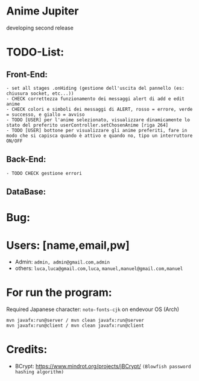 # Anime Jupiter
developing second release

# TODO-List:
## Front-End:
    - set all stages .onHiding (gestione dell'uscita del pannello (es: chiusura socket, etc...))
    - CHECK correttezza funzionamento dei messaggi alert di add e edit anime
    - CHECK colori e simboli dei messaggi di ALERT, rosso = errore, verde = successo, e giallo = avviso
    - TODO [USER] per l'anime selezionato, visualizzare dinamicamente lo stato del preferito userController.setChosenAnime [riga 264]
    - TODO [USER] bottone per visualizzare gli anime preferiti, fare in modo che si capisca quando è attivo e quando no, tipo un interruttore ON/OFF
## Back-End:
    - TODO CHECK gestione errori
## DataBase:
    


# Bug:


# Users: [name,email,pw]
- Admin: `admin, admin@gmail.com,admin`
- others: `luca,luca@gmail.com,luca`,
         `manuel,manuel@gmail.com,manuel`


# For run the program: 

Required Japanese character: `noto-fonts-cjk` on endevour OS (Arch)

```
mvn javafx:run@server / mvn clean javafx:run@server
mvn javafx:run@client / mvn clean javafx:run@client 
```

# Credits:
- BCrypt: https://www.mindrot.org/projects/jBCrypt/  `(Blowfish password hashing algorithm)`

